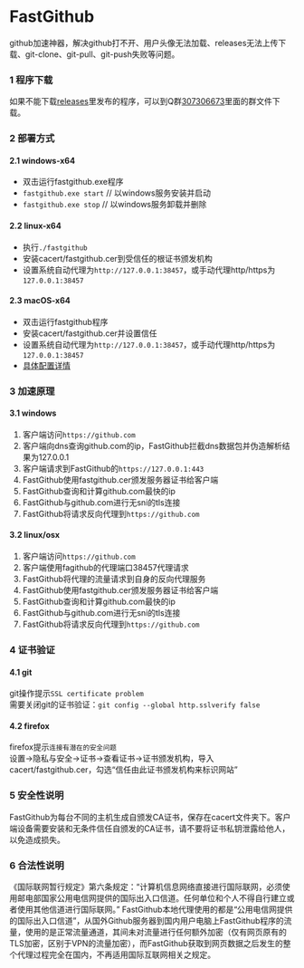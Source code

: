 # FastGithub
github加速神器，解决github打不开、用户头像无法加载、releases无法上传下载、git-clone、git-pull、git-push失败等问题。

### 1 程序下载
如果不能下载[releases](https://github.com/dotnetcore/fastgithub/releases)里发布的程序，可以到Q群[307306673](https://qm.qq.com/cgi-bin/qm/qr?k=cx_MgEIvoo1EMkrKg5tXz8vMdtPap3Rw&jump_from=webapi)里面的群文件下载。

### 2 部署方式
#### 2.1 windows-x64
* 双击运行fastgithub.exe程序
* `fastgithub.exe start` // 以windows服务安装并启动
* `fastgithub.exe stop` // 以windows服务卸载并删除

#### 2.2 linux-x64
* 执行`./fastgithub`
* 安装cacert/fastgithub.cer到受信任的根证书颁发机构
* 设置系统自动代理为`http://127.0.0.1:38457`，或手动代理http/https为`127.0.0.1:38457`

#### 2.3 macOS-x64
* 双击运行fastgithub程序
* 安装cacert/fastgithub.cer并设置信任
* 设置系统自动代理为`http://127.0.0.1:38457`，或手动代理http/https为`127.0.0.1:38457`
* [具体配置详情](https://github.com/dotnetcore/FastGithub/blob/master/MacOSXConfig.md)

### 3 加速原理
#### 3.1 windows
1. 客户端访问`https://github.com`
2. 客户端向dns查询github.com的ip，FastGithub拦截dns数据包并伪造解析结果为127.0.0.1
3. 客户端请求到FastGithub的`https://127.0.0.1:443`
4. FastGithub使用fastgithub.cer颁发服务器证书给客户端
5. FastGithub查询和计算github.com最快的ip
6. FastGithub与github.com进行无sni的tls连接
7. FastGithub将请求反向代理到`https://github.com`

#### 3.2 linux/osx
1. 客户端访问`https://github.com`
2. 客户端使用fagithub的代理端口38457代理请求
3. FastGithub将代理的流量请求到自身的反向代理服务
4. FastGithub使用fastgithub.cer颁发服务器证书给客户端
5. FastGithub查询和计算github.com最快的ip
6. FastGithub与github.com进行无sni的tls连接
7. FastGithub将请求反向代理到`https://github.com`
  
### 4 证书验证
#### 4.1 git
git操作提示`SSL certificate problem`</br>
需要关闭git的证书验证：`git config --global http.sslverify false`

#### 4.2 firefox
firefox提示`连接有潜在的安全问题`</br>
设置->隐私与安全->证书->查看证书->证书颁发机构，导入cacert/fastgithub.cer，勾选“信任由此证书颁发机构来标识网站”
  

### 5 安全性说明
FastGithub为每台不同的主机生成自颁发CA证书，保存在cacert文件夹下。客户端设备需要安装和无条件信任自颁发的CA证书，请不要将证书私钥泄露给他人，以免造成损失。

### 6 合法性说明
《国际联网暂行规定》第六条规定：“计算机信息网络直接进行国际联网，必须使用邮电部国家公用电信网提供的国际出入口信道。任何单位和个人不得自行建立或者使用其他信道进行国际联网。”
FastGithub本地代理使用的都是“公用电信网提供的国际出入口信道”，从国外Github服务器到国内用户电脑上FastGithub程序的流量，使用的是正常流量通道，其间未对流量进行任何额外加密（仅有网页原有的TLS加密，区别于VPN的流量加密），而FastGithub获取到网页数据之后发生的整个代理过程完全在国内，不再适用国际互联网相关之规定。
